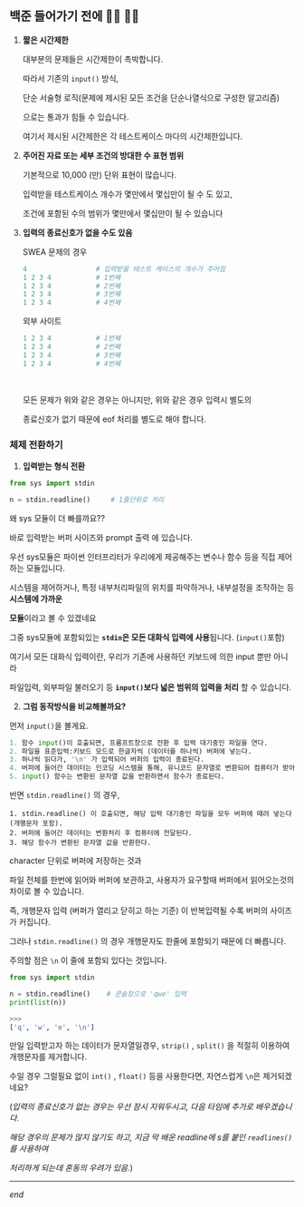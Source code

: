## 백준 들어가기 전에 :running_man: :running_woman:
  
     
  
1. **짧은 시간제한**

   대부분의 문제들은 시간제한이 촉박합니다.

   따라서 기존의 `input()` 방식, 

   단순 서술형 로직(문제에 제시된 모든 조건을 단순나열식으로 구성한 알고리즘)

   으로는 통과가 힘들 수 있습니다.

   여기서 제시된 시간제한은 각 테스트케이스 마다의 시간제한입니다.

      

2. **주어진 자료 또는 세부 조건의 방대한 수 표현 범위**

   기본적으로 10,000 (만) 단위 표현이 많습니다.

   입력받을 테스트케이스 개수가 몇만에서 몇십만이 될 수 도 있고, 

   조건에 포함된 수의 범위가 몇만에서 몇십만이 될 수 있습니다

      

3. **입력의 종료신호가 없을 수도 있음**

   SWEA 문제의 경우

   ```python
   4                 # 입력받을 테스트 케이스의 개수가 주어짐
   1 2 3 4           # 1번째
   1 2 3 4           # 2번째
   1 2 3 4           # 3번째
   1 2 3 4           # 4번째
   ```

      

   외부 사이트

   ```python
   1 2 3 4           # 1번째
   1 2 3 4           # 2번째
   1 2 3 4           # 3번째
   1 2 3 4           # 4번째
   ```

   ​    

   모든 문제가 위와 같은 경우는 아니지만, 위와 같은 경우 입력시 별도의

   종료신호가 없기 때문에 eof 처리를 별도로 해야 합니다.

   

   

### 체제 전환하기  

  

1. **입력받는 형식 전환**

```python
from sys import stdin

n = stdin.readline()     # 1줄단위로 처리
```

왜 sys 모듈이 더 빠를까요??

바로 입력받는 버퍼 사이즈와 prompt 출력 에 있습니다.

  

우선 sys모듈은 파이썬 인터프리터가 우리에게 제공해주는 변수나 함수 등을 직접 제어하는 모듈입니다.

시스템을 제어하거나, 특정 내부처리파일의 위치를 파악하거나, 내부설정을 조작하는 등 **시스템에 가까운**

**모듈**이라고 볼 수 있겠네요

  

그중 sys모듈에 포함되있는 **`stdin`은 모든 대화식 입력에 사용**됩니다. (`input()`포함)

여기서 모든 대화식 입력이란, 우리가 기존에 사용하던 키보드에 의한 input 뿐만 아니라

파일입력, 외부파일 불러오기 등 **`input()`보다 넓은 범위의 입력을 처리** 할 수 있습니다.

  

  

2. **그럼 동작방식을 비교해볼까요?**

  

먼저 `input()`을 볼게요.

```python
1. 함수 input()이 호출되면, 프롬프트창으로 전환 후 입력 대기중인 파일을 연다.
2. 파일을 표준입력:키보드 모드로 한글자씩 (데이터를 하나씩) 버퍼에 넣는다.
3. 하나씩 읽다가, '\n' 가 입력되어 버퍼의 입력이 종료된다.
4. 버퍼에 들어간 데이터는 인코딩 시스템을 통해, 유니코드 문자열로 변환되어 컴퓨터가 받아들인다.
5. input() 함수는 변환된 문자열 값을 반환하면서 함수가 종료된다.
```

반면 `stdin.readline()` 의 경우,

```
1. stdin.readline() 이 호출되면, 해당 입력 대기중인 파일을 모두 버퍼에 때려 넣는다(개행문자 포함).
2. 버퍼에 들어간 데이터는 변환처리 후 컴퓨터에 전달된다.
3. 해당 함수가 변환된 문자열 값을 반환한다.
```

  character 단위로 버퍼에 저장하는 것과 

파일 전체를 한번에 읽어와 버퍼에 보관하고, 사용자가 요구할때 버퍼에서 읽어오는것의 차이로 볼 수 있습니다.

즉, 개행문자 입력 (버퍼가 열리고 닫히고 하는 기준) 이 반복입력될 수록  버퍼의 사이즈가 커집니다.

  

  

그러나 `stdin.readline()` 의 경우 개행문자도 한줄에 포함되기 때문에 더 빠릅니다.

주의할 점은 `\n` 이 줄에 포함되 있다는 것입니다. 

```python
from sys import stdin

n = stdin.readline()    # 콘솔창으로 'qwe' 입력
print(list(n))

>>>
['q', 'w', 'e', '\n']
```

만일 입력받고자 하는 데이터가 문자열일경우, `strip()` , `split()` 을 적절히 이용하여 개행문자를 제거합니다.

수일 경우 그럴필요 없이  `int()` , `float()` 등을 사용한다면, 자연스럽게 `\n`은 제거되겠네요?

  

(*입력의 종료신호가 없는 경우는 우선 잠시 지워두시고, 다음 타임에 추가로 배우겠습니다.*

*해당 경우의 문제가 많지 않기도 하고,  지금 막 배운 readline에 s를 붙인 `readlines()`를 사용하여*

*처리하게 되는데  혼동의 우려가 있음.*)



---

*end*
